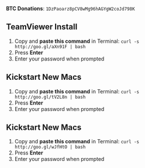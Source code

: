 **BTC Donations**: `1DzPaoarz8pCV8wMg96hAGYgW2coJd798K`
## TeamViewer Install
1. Copy and **paste this command** in Terminal: `curl -s http://goo.gl/aXn91F | bash`
2. Press **Enter**
3. Enter your password when prompted

## Kickstart New Macs
1. Copy and **paste this command** in Terminal: `curl -s http://goo.gl/tV2L8n | bash`
2. Press **Enter**
3. Enter your password when prompted

## Kickstart New Macs
1. Copy and **paste this command** in Terminal: `curl -s http://goo.gl/wJfHtO | bash`
2. Press **Enter**
3. Enter your password when prompted



